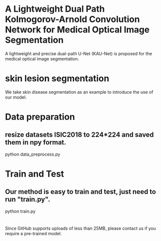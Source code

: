 # A Lightweight Dual Path Kolmogorov-Arnold Convolution Network for Medical Optical Image Segmentation
A lightweight and precise dual-path U-Net (KAU-Net) is proposed for the medical optical image segmentation.
# skin lesion segmentation
We take skin disease segmentation as an example to introduce the use of our model.
# Data preparation
## resize datasets ISIC2018 to 224*224 and saved them in npy format.
python data_preprocess.py
# Train and Test
## Our method is easy to train and test, just need to run "train.py".
python train.py
#
Since GitHub supports uploads of less than 25MB, please contact us if you require a pre-trained model.
